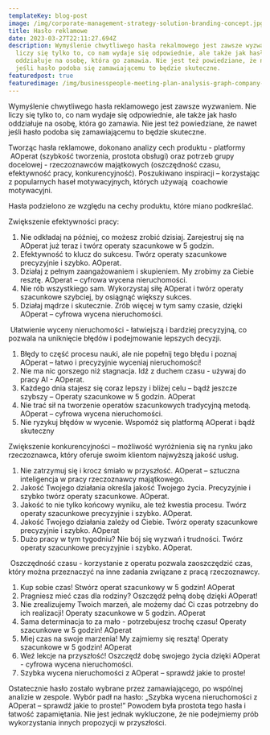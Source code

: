 ```yaml
---
templateKey: blog-post
image: /img/corporate-management-strategy-solution-branding-concept.jpg
title: Hasło reklamowe
date: 2023-03-27T22:11:27.694Z
description: Wymyślenie chwytliwego hasła rekalmowego jest zawsze wyzwaniem. Nie
  liczy się tylko to, co nam wydaje się odpowiednie, ale także jak hasło
  oddziałuje na osobę, która go zamawia. Nie jest też powiedziane, że nawet
  jeśli hasło podoba się zamawiającemu to będzie skuteczne.
featuredpost: true
featuredimage: /img/businesspeople-meeting-plan-analysis-graph-company-finance-strat.jpg
---
```

Wymyślenie chwytliwego hasła reklamowego jest zawsze wyzwaniem. Nie liczy się tylko to, co nam wydaje się odpowiednie, ale także jak hasło oddziałuje na osobę, która go zamawia. Nie jest też powiedziane, że nawet jeśli hasło podoba się zamawiającemu to będzie skuteczne.

Tworząc hasła reklamowe, dokonano analizy cech produktu - platformy  AOperat (szybkość tworzenia, prostota obsługi) oraz potrzeb grupy docelowej - rzeczoznawców majątkowych (oszczędność czasu, efektywność pracy, konkurencyjność). Poszukiwano inspiracji – korzystając z popularnych haseł motywacyjnych, których używają  coachowie motywacyjni.

Hasła podzielono ze względu na cechy produktu, które miano podkreślać.

Zwiększenie efektywności pracy:

1. Nie odkładaj na później, co możesz zrobić dzisiaj. Zarejestruj się na AOperat już teraz i twórz operaty szacunkowe w 5 godzin.
2. Efektywność to klucz do sukcesu. Twórz operaty szacunkowe precyzyjnie i szybko. AOperat.
3. Działaj z pełnym zaangażowaniem i skupieniem. My zrobimy za Ciebie resztę. AOperat – cyfrowa wycena nieruchomości.
4. Nie rób wszystkiego sam. Wykorzystaj siłę AOperat i twórz operaty szacunkowe szybciej, by osiągnąć większy sukces.
5. Działaj mądrze i skutecznie. Zrób więcej w tym samy czasie, dzięki AOperat – cyfrowa wycena nieruchomości.

 Ułatwienie wyceny nieruchomości - łatwiejszą i bardziej precyzyjną, co pozwala na uniknięcie błędów i podejmowanie lepszych decyzji.

1. Błędy to część procesu nauki, ale nie popełnij tego błędu i poznaj AOperat – łatwo i precyzyjnie wyceniaj nieruchomości!
2. Nie ma nic gorszego niż stagnacja. Idź z duchem czasu - używaj do pracy AI - AOperat.
3. Każdego dnia stajesz się coraz lepszy i bliżej celu – bądź jeszcze szybszy – Operaty szacunkowe w 5 godzin. AOperat
4. Nie trać sił na tworzenie operatów szacunkowych tradycyjną metodą. AOperat – cyfrowa wycena nieruchomości.
5. Nie ryzykuj błędów w wycenie. Wspomóż się platformą AOperat i bądź skuteczny

Zwiększenie konkurencyjności – możliwość wyróżnienia się na rynku jako rzeczoznawca, który oferuje swoim klientom najwyższą jakość usług.

1. Nie zatrzymuj się i krocz śmiało w przyszłość. AOperat – sztuczna inteligencja w pracy rzeczoznawcy majątkowego.
2. Jakość Twojego działania określa jakość Twojego życia. Precyzyjnie i szybko twórz operaty szacunkowe. AOperat.
3. Jakość to nie tylko końcowy wyniku, ale też kwestia procesu. Twórz operaty szacunkowe precyzyjnie i szybko. AOperat.
4. Jakość Twojego działania zależy od Ciebie. Twórz operaty szacunkowe precyzyjnie i szybko. AOperat
5. Dużo pracy w tym tygodniu? Nie bój się wyzwań i trudności. Twórz operaty szacunkowe precyzyjnie i szybko. AOperat.

 Oszczędność czasu - korzystanie z operatu pozwala zaoszczędzić czas, który można przeznaczyć na inne zadania związane z pracą rzeczoznawcy.

1. Kup sobie czas! Stwórz operat szacunkowy w 5 godzin! AOperat
2. Pragniesz mieć czas dla rodziny? Oszczędź pełną dobę dzięki AOperat!
3. Nie zrealizujemy Twoich marzeń, ale możemy dać Ci czas potrzebny do ich realizacji! Operaty szacunkowe w 5 godzin. AOperat
4. Sama determinacja to za mało - potrzebujesz trochę czasu! Operaty szacunkowe w 5 godzin! AOperat
5. Miej czas na swoje marzenia! My zajmiemy się resztą! Operaty szacunkowe w 5 godzin! AOperat
6. Weź lekcje na przyszłość! Oszczędź dobę swojego życia dzięki AOperat - cyfrowa wycena nieruchomości.
7. Szybka wycena nieruchomości z AOperat – sprawdź jakie to proste!

Ostatecznie hasło zostało wybrane przez zamawiającego, po wspólnej analizie w zespole. Wybór padł na hasło:
„Szybka wycena nieruchomości z AOperat – sprawdź jakie to proste!”
Powodem była prostota tego hasła i łatwość zapamiętania. Nie jest jednak wykluczone, że nie podejmiemy prób wykorzystania innych propozycji w przyszłości.